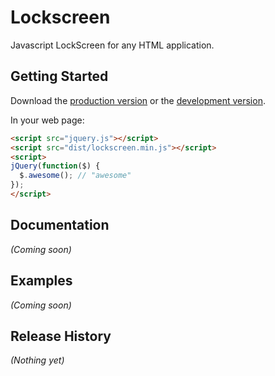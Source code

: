 # Lockscreen

Javascript LockScreen for any HTML application.

## Getting Started
Download the [production version][min] or the [development version][max].

[min]: https://raw.github.com/ducknorris/jquery-lockscreen/master/dist/lockscreen.min.js
[max]: https://raw.github.com/ducknorris/jquery-lockscreen/master/dist/lockscreen.js

In your web page:

```html
<script src="jquery.js"></script>
<script src="dist/lockscreen.min.js"></script>
<script>
jQuery(function($) {
  $.awesome(); // "awesome"
});
</script>
```

## Documentation
_(Coming soon)_

## Examples
_(Coming soon)_

## Release History
_(Nothing yet)_
